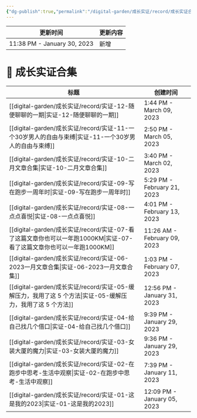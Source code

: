 ```yaml
---
{"dg-publish":true,"permalink":"/digital-garden/成长实证/record/成长实证合集/","noteIcon":"1","created":"","updated":""}
---
```



| 更新时间                        | 更新内容 |
| --------------------------- | ---- |
| 11:38 PM - January 30, 2023 | 新增   |


# 📑 成长实证合集

| 标题                                                                                     | 创建时间                         |
| -------------------------------------------------------------------------------------- | ---------------------------- |
| [[digital-garden/成长实证/record/实证-12-随便聊聊的一期\|实证-12-随便聊聊的一期]]                         | 1:44 PM - March 09, 2023     |
| [[digital-garden/成长实证/record/实证-11-一个30岁男人的自由与束缚\|实证-11-一个30岁男人的自由与束缚]]             | 2:50 PM - March 05, 2023     |
| [[digital-garden/成长实证/record/实证-10-二月文章合集\|实证-10-二月文章合集]]                           | 3:40 PM - March 02, 2023     |
| [[digital-garden/成长实证/record/实证-09-写在跑步一周年时\|实证-09-写在跑步一周年时]]                       | 5:29 PM - February 21, 2023  |
| [[digital-garden/成长实证/record/实证-08-一点点喜悦\|实证-08-一点点喜悦]]                             | 4:01 PM - February 13, 2023  |
| [[digital-garden/成长实证/record/实证-07-看了这篇文章你也可以一年跑1000KM\|实证-07-看了这篇文章你也可以一年跑1000KM]] | 11:26 AM - February 09, 2023 |
| [[digital-garden/成长实证/record/实证-06-2023一月文章合集\|实证-06-2023一月文章合集]]                   | 1:03 PM - February 07, 2023  |
| [[digital-garden/成长实证/record/实证-05-缓解压力，我用了这 5 个方法\|实证-05-缓解压力，我用了这 5 个方法]]         | 12:56 PM - January 31, 2023  |
| [[digital-garden/成长实证/record/实证-04-给自己找几个借口\|实证-04-给自己找几个借口]]                       | 9:39 PM - January 29, 2023   |
| [[digital-garden/成长实证/record/实证-03-女装大厦的魔力\|实证-03-女装大厦的魔力]]                         | 9:36 PM - January 29, 2023   |
| [[digital-garden/成长实证/record/实证-02-在跑步中思考-生活中观察\|实证-02-在跑步中思考-生活中观察]]               | 7:39 PM - January 11, 2023   |
| [[digital-garden/成长实证/record/实证-01-这是我的2023\|实证-01-这是我的2023]]                       | 12:09 PM - January 05, 2023  |

